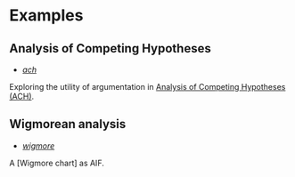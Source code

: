 # Examples

## Analysis of Competing Hypotheses

* [_ach_](ach)

Exploring the utility of argumentation in [Analysis of Competing Hypotheses (ACH)](https://en.wikipedia.org/wiki/Analysis_of_competing_hypotheses).

## Wigmorean analysis

* [_wigmore_](wigmore)

A [Wigmore chart] as AIF.

